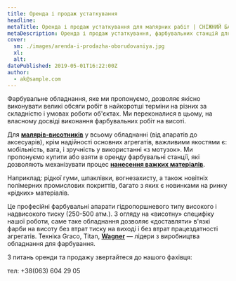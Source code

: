 ```yaml
---
title: Оренда і продаж устаткування
headline: 
metaTitle: Оренда і продаж устаткування для малярних рабіт | СНІЖНИЙ БАРС
metaDescription: Оренда і продаж устаткування, фарбувальних станцій для малярних робіт ☎ + 38 (096) 555-30-92 від промальпіністів "Сніжний Барс"
cover:
  sm: ./images/arenda-i-prodazha-oborudovaniya.jpg
  xl: 
  alt: 
datePublished: 2019-05-01T16:22:00Z
author:
  - ak@sample.com
---
```

Фарбувальне обладнання, яке ми пропонуємо, дозволяє якісно виконувати великі обсяги робіт в найкоротші терміни на різних за складністю і умовах роботи об'єктах. Ми переконалися в цьому, на власному досвіді виконання фарбувальних робіт на висоті.

Для [**малярів-висотників**](/) у всьому обладнанні (від апаратів до аксесуарів), крім надійності основних агрегатів, важливими якостями є: мобільність, вага, і зручність у використанні «з мотузок».
Ми пропонуємо купити або взяти в оренду фарбувальні станції, які дозволяють механізувати процес **[нанесення важких матеріалів](/services/nanesenie-specialnyx-pokrytij/)**.

Наприклад: рідкої гуми, шпаклівки, вогнезахисту, а також новітніх полімерних промислових покриттів, багато з яких є новинками на ринку «рідких» матеріалів.

Це професійні фарбувальні апарати гідропоршневого типу високого і надвисокого тиску (250-500 атм.). З огляду на «висотну» специфіку нашої роботи, саме таке обладнання дозволяє «доставляти» в'язкі фарби на висоту без втрат тиску на виході і без втрат працездатності агрегатів. Техніка Graco, Titan, **[Wagner](/blog/arenda-oborudovaniya-apparaty-vysokogo-davleniya-karcher)** — лідери з виробництва обладнання для фарбування.

З питань оренди та продажу звертайтеся до нашого фахівця:

тел: +38(063) 604 29 05
